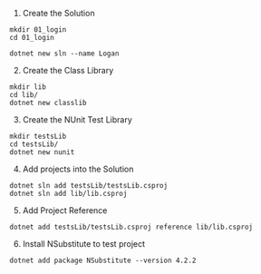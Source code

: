 1. Create the Solution

```
mkdir 01_login
cd 01_login

dotnet new sln --name Logan
```

2. Create the Class Library

```
mkdir lib
cd lib/
dotnet new classlib
```

3. Create the NUnit Test Library

```
mkdir testsLib
cd testsLib/
dotnet new nunit
```

4. Add projects into the Solution

```
dotnet sln add testsLib/testsLib.csproj
dotnet sln add lib/lib.csproj
```

5. Add Project Reference

```
dotnet add testsLib/testsLib.csproj reference lib/lib.csproj
```

6. Install NSubstitute to test project

```
dotnet add package NSubstitute --version 4.2.2
```
